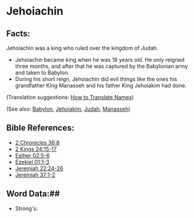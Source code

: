 # Jehoiachin #

## Facts: ##

Jehoiachin was a king who ruled over the kingdom of Judah.

* Jehoiachin became king when he was 18 years old. He only reigned three months, and after that he was captured by the Babylonian army and taken to Babylon.
* During his short reign, Jehoiachin did evil things like the ones his grandfather King Manasseh and his father King Jehoiakim had done.

(Translation suggestions: [How to Translate Names](rc://en/ta/man/translate/translate-names))

(See also: [Babylon](../other/babylon.md), [Jehoiakim](../other/jehoiakim.md), [Judah](../other/kingdomofjudah.md), [Manasseh](../other/manasseh.md))

## Bible References: ##

* [2 Chronicles 36:8](rc://en/tn/help/2ch/36/08)
* [2 Kings 24:15-17](rc://en/tn/help/2ki/24/15)
* [Esther 02:5-6](rc://en/tn/help/est/02/05)
* [Ezekiel 01:1-3](rc://en/tn/help/ezk/01/01)
* [Jeremiah 22:24-26](rc://en/tn/help/jer/22/24)
* [Jeremiah 37:1-2](rc://en/tn/help/jer/37/01)

## Word Data:##

* Strong's: 

